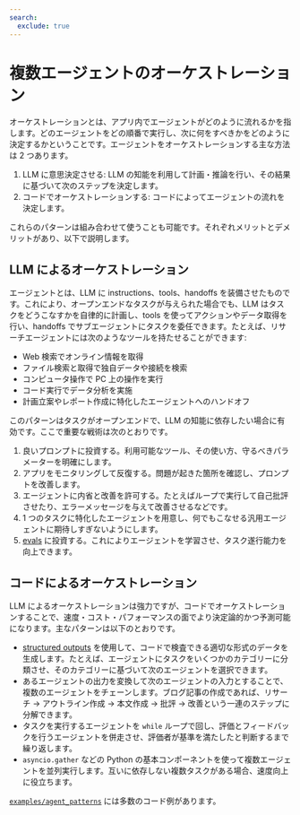 ```yaml
---
search:
  exclude: true
---
```

# 複数エージェントのオーケストレーション

オーケストレーションとは、アプリ内でエージェントがどのように流れるかを指します。どのエージェントをどの順番で実行し、次に何をすべきかをどのように決定するかということです。エージェントをオーケストレーションする主な方法は 2 つあります。

1. LLM に意思決定させる: LLM の知能を利用して計画・推論を行い、その結果に基づいて次のステップを決定します。  
2. コードでオーケストレーションする: コードによってエージェントの流れを決定します。

これらのパターンは組み合わせて使うことも可能です。それぞれメリットとデメリットがあり、以下で説明します。

## LLM によるオーケストレーション

エージェントとは、LLM に instructions、tools、handoffs を装備させたものです。これにより、オープンエンドなタスクが与えられた場合でも、LLM はタスクをどうこなすかを自律的に計画し、tools を使ってアクションやデータ取得を行い、handoffs でサブエージェントにタスクを委任できます。たとえば、リサーチエージェントには次のようなツールを持たせることができます:

- Web 検索でオンライン情報を取得  
- ファイル検索と取得で独自データや接続を検索  
- コンピュータ操作で PC 上の操作を実行  
- コード実行でデータ分析を実施  
- 計画立案やレポート作成に特化したエージェントへのハンドオフ  

このパターンはタスクがオープンエンドで、LLM の知能に依存したい場合に有効です。ここで重要な戦術は次のとおりです。

1. 良いプロンプトに投資する。利用可能なツール、その使い方、守るべきパラメーターを明確にします。  
2. アプリをモニタリングして反復する。問題が起きた箇所を確認し、プロンプトを改善します。  
3. エージェントに内省と改善を許可する。たとえばループで実行して自己批評させたり、エラーメッセージを与えて改善させるなどです。  
4. 1 つのタスクに特化したエージェントを用意し、何でもこなせる汎用エージェントに期待しすぎないようにします。  
5. [evals](https://platform.openai.com/docs/guides/evals) に投資する。これによりエージェントを学習させ、タスク遂行能力を向上できます。  

## コードによるオーケストレーション

LLM によるオーケストレーションは強力ですが、コードでオーケストレーションすることで、速度・コスト・パフォーマンスの面でより決定論的かつ予測可能になります。主なパターンは以下のとおりです。

- [structured outputs](https://platform.openai.com/docs/guides/structured-outputs) を使用して、コードで検査できる適切な形式のデータを生成します。たとえば、エージェントにタスクをいくつかのカテゴリーに分類させ、そのカテゴリーに基づいて次のエージェントを選択できます。  
- あるエージェントの出力を変換して次のエージェントの入力とすることで、複数のエージェントをチェーンします。ブログ記事の作成であれば、リサーチ → アウトライン作成 → 本文作成 → 批評 → 改善という一連のステップに分解できます。  
- タスクを実行するエージェントを `while` ループで回し、評価とフィードバックを行うエージェントを併走させ、評価者が基準を満たしたと判断するまで繰り返します。  
- `asyncio.gather` などの Python の基本コンポーネントを使って複数エージェントを並列実行します。互いに依存しない複数タスクがある場合、速度向上に役立ちます。  

[`examples/agent_patterns`](https://github.com/openai/openai-agents-python/tree/main/examples/agent_patterns) には多数のコード例があります。